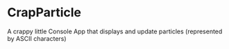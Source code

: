 CrapParticle
============

A crappy little Console App that displays and update particles (represented by ASCII characters) 
